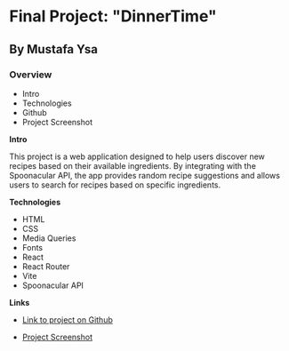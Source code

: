 # Final Project: "DinnerTime"

## By Mustafa Ysa

### Overview

- Intro
- Technologies
- Github
- Project Screenshot

**Intro**

This project is a web application designed to help users discover new recipes based on their available ingredients. By integrating with the Spoonacular API, the app provides random recipe suggestions and allows users to search for recipes based on specific ingredients.

**Technologies**

- HTML
- CSS
- Media Queries
- Fonts
- React
- React Router
- Vite
- Spoonacular API

**Links**

- [Link to project on Github](https://mtysa.github.io/final-dinner-frontend/)

- [Project Screenshot](./src/assets/Final.PNG)
